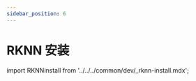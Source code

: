 ```yaml
---
sidebar_position: 6
---
```


# RKNN 安装

import RKNNinstall from '../../../common/dev/\_rknn-install.mdx';

<RKNNinstall />
